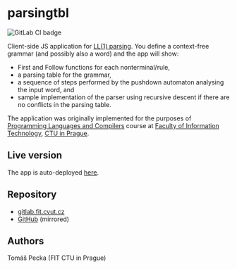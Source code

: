 # parsingtbl
![GitLab CI badge](https://gitlab.fit.cvut.cz/peckato1/parsingtbl/badges/master/pipeline.svg "GitLab CI badge")

Client-side JS application for [LL(1) parsing](https://en.wikipedia.org/wiki/LL_parser).
You define a context-free grammar (and possibly also a word) and the app will show:
 * First and Follow functions for each nonterminal/rule,
 * a parsing table for the grammar,
 * a sequence of steps performed by the pushdown automaton analysing the input word, and
 * sample implementation of the parser using recursive descent if there are no conflicts in the parsing table.

The application was originally implemented for the purposes of [Programming Languages and Compilers](https://bilakniha.cvut.cz/en/predmet6704406.html) course at [Faculty of Information Technology](https://fit.cvut.cz/en), [CTU in Prague](https://www.cvut.cz/en).

## Live version
The app is auto-deployed [here](https://pages.fit.cvut.cz/peckato1/parsingtbl/).

## Repository
* [gitlab.fit.cvut.cz](https://gitlab.fit.cvut.cz/peckato1/parsingtbl)
* [GitHub](https://github.com/peckato1/parsingtbl) (mirrored)


## Authors
Tomáš Pecka (FIT CTU in Prague)
